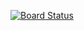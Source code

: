 [![Board Status](https://dev.azure.com/raejimenezca/7d386cd5-7946-4c66-a349-770a70f80b9d/b736e4dd-3076-438b-829a-7857364c3fcf/_apis/work/boardbadge/13b5fe5f-12e1-4d9c-817f-c790605e57ac)](https://dev.azure.com/raejimenezca/7d386cd5-7946-4c66-a349-770a70f80b9d/_boards/board/t/b736e4dd-3076-438b-829a-7857364c3fcf/Microsoft.RequirementCategory)